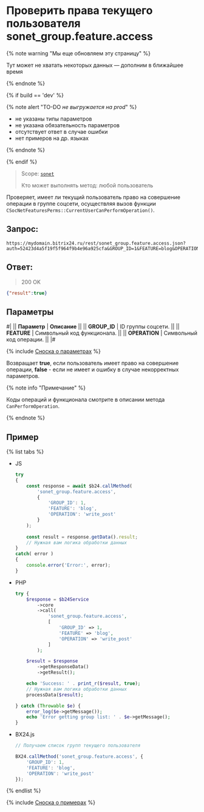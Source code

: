 # Проверить права текущего пользователя sonet_group.feature.access

{% note warning "Мы еще обновляем эту страницу" %}

Тут может не хватать некоторых данных — дополним в ближайшее время

{% endnote %}

{% if build == 'dev' %}

{% note alert "TO-DO _не выгружается на prod_" %}

- не указаны типы параметров
- не указана обязательность параметров
- отсутствует ответ в случае ошибки
- нет примеров на др. языках

{% endnote %}

{% endif %}

> Scope: [`sonet`](../scopes/permissions.md)
>
> Кто может выполнять метод: любой пользователь

Проверяет, имеет ли текущий пользователь право на совершение операции в группе соцсети, осуществляя вызов функции `CSocNetFeaturesPerms::CurrentUserCanPerformOperation()`.

## Запрос:

```http
https://mydomain.bitrix24.ru/rest/sonet_group.feature.access.json?auth=52423d4a5f19f5f964f9b4e96a925cfa&GROUP_ID=1&FEATURE=blog&OPERATION=write_post
```

## Ответ:

>200 OK

```json
{"result":true}
```

## Параметры

#|
|| **Параметр** | **Описание** ||
|| **GROUP_ID** | ID группы соцсети. ||
|| **FEATURE** | Символьный код функционала. ||
|| **OPERATION** | Символьный код операции. ||
|#

{% include [Сноска о параметрах](../../_includes/required.md) %}

Возвращает **true**, если пользователь имеет право на совершение операции, **false** - если не имеет и ошибку в случае некорректных параметров.

{% note info "Примечание" %}

Коды операций и функционала смотрите в описании метода `CanPerformOperation`.

{% endnote %}

## Пример

{% list tabs %}

- JS


    ```js
    try
    {
    	const response = await $b24.callMethod(
    		'sonet_group.feature.access',
    		{
    			'GROUP_ID': 1,
    			'FEATURE': 'blog',
    			'OPERATION': 'write_post'
    		}
    	);
    	
    	const result = response.getData().result;
    	// Нужная вам логика обработки данных
    }
    catch( error )
    {
    	console.error('Error:', error);
    }
    ```

- PHP


    ```php
    try {
        $response = $b24Service
            ->core
            ->call(
                'sonet_group.feature.access',
                [
                    'GROUP_ID' => 1,
                    'FEATURE' => 'blog',
                    'OPERATION' => 'write_post'
                ]
            );
    
        $result = $response
            ->getResponseData()
            ->getResult();
    
        echo 'Success: ' . print_r($result, true);
        // Нужная вам логика обработки данных
        processData($result);
    
    } catch (Throwable $e) {
        error_log($e->getMessage());
        echo 'Error getting group list: ' . $e->getMessage();
    }
    ```

- BX24.js

    ```js
    // Получаем список групп текущего пользователя

    BX24.callMethod('sonet_group.feature.access', {
        'GROUP_ID': 1,
        'FEATURE': 'blog',
        'OPERATION': 'write_post'
    });
    ```

{% endlist %}


{% include [Сноска о примерах](../../_includes/examples.md) %}